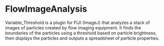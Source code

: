 # FlowImageAnalysis
Variable_Threshold is a plugin for FIJI (ImageJ) that analyzes a stack of images of particles created by flow imaging equipment.  It finds the boundaries of the particles using a threshold based on particle brightness, then displays the particles and outputs a spreadsheet of particle properties.
